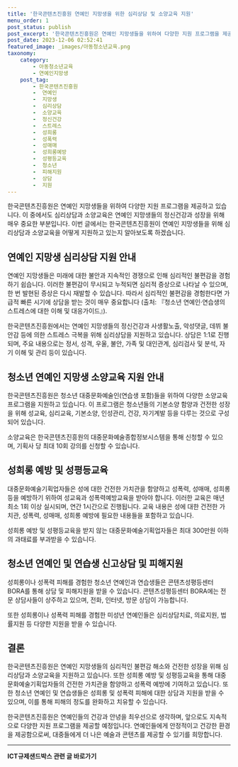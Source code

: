 ```yaml
---
title: '한국콘텐츠진흥원 연예인 지망생을 위한 심리상담 및 소양교육 지원'
menu_order: 1
post_status: publish
post_excerpt: '한국콘텐츠진흥원은 연예인 지망생들을 위하여 다양한 지원 프로그램을 제공하고 있습니다. 이 중에서도 심리상담과 소양교육은 연예인 지망생들의 정신건강과 성장을 위해 매우 중요한 부분입니다. 이번 글에서는 한국콘텐츠진흥원이 연예인 지망생들을 위해 심리상담과 소양교육을 어떻게 지원하고 있는지 알아보도록 하겠습니다.'
post_date: 2023-12-06 02:52:41
featured_image: _images/아동청소년교육.png
taxonomy:
    category:
        - 아동청소년교육
        - 연예인지망생
    post_tag:
        - 한국콘텐츠진흥원
        -  연예인
        -  지망생
        -  심리상담
        -  소양교육
        -  정신건강
        -  스트레스
        -  성희롱
        -  성폭력
        -  성매매
        -  성희롱예방
        -  성평등교육
        -  청소년
        -  피해지원
        -  상담
        -  지원
---
```



한국콘텐츠진흥원은 연예인 지망생들을 위하여 다양한 지원 프로그램을 제공하고 있습니다. 이 중에서도 심리상담과 소양교육은 연예인 지망생들의 정신건강과 성장을 위해 매우 중요한 부분입니다. 이번 글에서는 한국콘텐츠진흥원이 연예인 지망생들을 위해 심리상담과 소양교육을 어떻게 지원하고 있는지 알아보도록 하겠습니다.

## 연예인 지망생 심리상담 지원 안내

연예인 지망생들은 미래에 대한 불안과 지속적인 경쟁으로 인해 심리적인 불편감을 경험하기 쉽습니다. 이러한 불편감이 무시되고 누적되면 심리적 증상으로 나타날 수 있으며, 한 번 발현된 증상은 다시 재발할 수 있습니다. 따라서 심리적인 불편감을 경험한다면 가급적 빠른 시기에 상담을 받는 것이 매우 중요합니다 (출처: 『청소년 연예인‧연습생의 스트레스에 대한 이해 및 대응가이드』).

한국콘텐츠진흥원에서는 연예인 지망생들의 정신건강과 사생활노출, 악성댓글, 데뷔 불안감 등에 의한 스트레스 극복을 위해 심리상담을 지원하고 있습니다. 상담은 1:1로 진행되며, 주요 내용으로는 정서, 성격, 우울, 불안, 가족 및 대인관계, 심리검사 및 분석, 자기 이해 및 관리 등이 있습니다.

## 청소년 연예인 지망생 소양교육 지원 안내

한국콘텐츠진흥원은 청소년 대중문화예술인(연습생 포함)들을 위하여 다양한 소양교육 프로그램을 지원하고 있습니다. 이 프로그램은 청소년들의 기본소양 함양과 건전한 성장을 위해 성교육, 심리교육, 기본소양, 인성관리, 건강, 자기계발 등을 다루는 것으로 구성되어 있습니다.

소양교육은 한국콘텐츠진흥원의 대중문화예술종합정보시스템을 통해 신청할 수 있으며, 기획사 당 최대 10회 강의를 신청할 수 있습니다.

## 성희롱 예방 및 성평등교육

대중문화예술기획업자들은 성에 대한 건전한 가치관을 함양하고 성폭력, 성매매, 성희롱 등을 예방하기 위하여 성교육과 성폭력예방교육을 받아야 합니다. 이러한 교육은 매년 최소 1회 이상 실시되며, 연간 1시간으로 진행됩니다. 교육 내용은 성에 대한 건전한 가치관, 성폭력, 성매매, 성희롱 예방에 필요한 내용들을 포함하고 있습니다.

성희롱 예방 및 성평등교육을 받지 않는 대중문화예술기획업자들은 최대 300만원 이하의 과태료를 부과받을 수 있습니다.

## 청소년 연예인 및 연습생 신고상담 및 피해지원

성희롱이나 성폭력 피해를 경험한 청소년 연예인과 연습생들은 콘텐츠성평등센터 BORA를 통해 상담 및 피해지원을 받을 수 있습니다. 콘텐츠성평등센터 BORA에는 전문 상담사들이 상주하고 있으며, 전화, 인터넷, 방문 상담이 가능합니다.

또한 성희롱이나 성폭력 피해를 경험한 미성년 연예인들은 심리상담치료, 의료지원, 법률지원 등 다양한 지원을 받을 수 있습니다.

## 결론

한국콘텐츠진흥원은 연예인 지망생들의 심리적인 불편감 해소와 건전한 성장을 위해 심리상담과 소양교육을 지원하고 있습니다. 또한 성희롱 예방 및 성평등교육을 통해 대중문화예술기획업자들의 건전한 가치관을 함양하고 성폭력 예방에 기여하고 있습니다. 또한 청소년 연예인 및 연습생들은 성희롱 및 성폭력 피해에 대한 상담과 지원을 받을 수 있으며, 이를 통해 피해의 정도를 완화하고 치유할 수 있습니다.

한국콘텐츠진흥원은 연예인들의 건강과 안녕을 최우선으로 생각하며, 앞으로도 지속적으로 다양한 지원 프로그램을 제공할 예정입니다. 연예인들에게 안정적이고 건강한 환경을 제공함으로써, 대중들에게 더 나은 예술과 콘텐츠를 제공할 수 있기를 희망합니다.
<!-- wp:separator -->
<hr class="wp-block-separator has-alpha-channel-opacity"/>
<!-- /wp:separator -->

<!-- wp:group {"backgroundColor":"base","layout":{"type":"constrained"}} -->
<div class="wp-block-group has-base-background-color has-background"><!-- wp:paragraph {"align":"center","fontSize":"medium"} -->
<p class="has-text-align-center has-large-font-size"><strong>ICT규제샌드박스 관련 글 바로가기</strong></p>
<!-- /wp:paragraph -->


<!-- wp:latest-posts
{"categories":[{"id":27142,"count":19,"description":"","link":"https://uknowlaw.com/category/ict%ea%b7%9c%ec%a0%9c%ec%83%8c%eb%93%9c%eb%b0%95%ec%8a%a4/","name":"ICT규제샌드박스","slug":"ICT규제샌드박스","taxonomy":"category","parent":0,"meta":[],"_links":{"self":[{"href":"https://uknowlaw.com/wp-json/wp/v2/categories/27142"}],"collection":[{"href":"https://uknowlaw.com/wp-json/wp/v2/categories"}],"about":[{"href":"https://uknowlaw.com/wp-json/wp/v2/taxonomies/category"}],"wp:post_type":[{"href":"https://uknowlaw.com/wp-json/wp/v2/posts?categories=27142"}],"curies":[{"name":"wp","href":"https://api.w.org/{rel}","templated":true}]}}],"postsToShow":100,"excerptLength":28,"postLayout":"grid","columns":2,"featuredImageAlign":"left","featuredImageSizeSlug":"large","fontSize":"small"} /--></div>
<!-- /wp:group -->